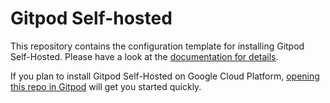 # Gitpod Self-hosted

This repository contains the configuration template for installing Gitpod Self-Hosted.
Please have a look at the [documentation for details](https://www.gitpod.io/docs/self-hosted/latest/self-hosted/).

If you plan to install Gitpod Self-Hosted on Google Cloud Platform, [opening this repo in Gitpod](https://gitpod.io/#https://github.com/gitpod-io/self-hosted/tree/master) will get you started quickly.
